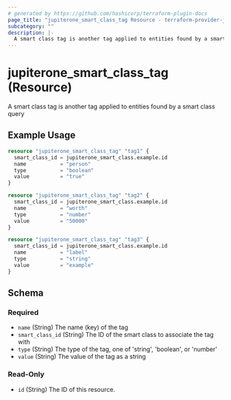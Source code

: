 ```yaml
---
# generated by https://github.com/hashicorp/terraform-plugin-docs
page_title: "jupiterone_smart_class_tag Resource - terraform-provider-jupiterone"
subcategory: ""
description: |-
  A smart class tag is another tag applied to entities found by a smart class query
---
```


# jupiterone_smart_class_tag (Resource)

A smart class tag is another tag applied to entities found by a smart class query

## Example Usage

```terraform
resource "jupiterone_smart_class_tag" "tag1" {
  smart_class_id = jupiterone_smart_class.example.id
  name           = "person"
  type           = "boolean"
  value          = "true"
}

resource "jupiterone_smart_class_tag" "tag2" {
  smart_class_id = jupiterone_smart_class.example.id
  name           = "worth"
  type           = "number"
  value          = "50000"
}

resource "jupiterone_smart_class_tag" "tag3" {
  smart_class_id = jupiterone_smart_class.example.id
  name           = "label"
  type           = "string"
  value          = "example"
}
```

<!-- schema generated by tfplugindocs -->
## Schema

### Required

- `name` (String) The name (key) of the tag
- `smart_class_id` (String) The ID of the smart class to associate the tag with
- `type` (String) The type of the tag, one of 'string', 'boolean', or 'number'
- `value` (String) The value of the tag as a string

### Read-Only

- `id` (String) The ID of this resource.



